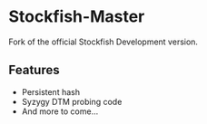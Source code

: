 # Stockfish-Master
Fork of the official Stockfish Development version.

## Features
- Persistent hash
- Syzygy DTM probing code
- And more to come...
